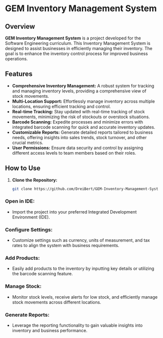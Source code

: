 # GEM Inventory Management System

## Overview

**GEM Inventory Management System** is a project developed for the Software Engineering curriculum. This Inventory Management System is designed to assist businesses in efficiently managing their inventory. The goal is to enhance the inventory control process for improved business operations.

## Features

- **Comprehensive Inventory Management:** A robust system for tracking and managing inventory levels, providing a comprehensive view of stock movements.
- **Multi-Location Support:** Effortlessly manage inventory across multiple locations, ensuring efficient tracking and control.
- **Real-time Tracking:** Stay updated with real-time tracking of stock movements, minimizing the risk of stockouts or overstock situations.
- **Barcode Scanning:** Expedite processes and minimize errors with integrated barcode scanning for quick and accurate inventory updates.
- **Customizable Reports:** Generate detailed reports tailored to business needs, offering insights into sales trends, stock turnover, and other crucial metrics.
- **User Permissions:** Ensure data security and control by assigning different access levels to team members based on their roles.

## How to Use

1. **Clone the Repository:**
   ```bash
   git clone https://github.com/DreiBert/GEM-Inventory-Management-System.git
### Open in IDE:

- Import the project into your preferred Integrated Development Environment (IDE).

### Configure Settings:

- Customize settings such as currency, units of measurement, and tax rates to align the system with business requirements.

### Add Products:

- Easily add products to the inventory by inputting key details or utilizing the barcode scanning feature.

### Manage Stock:

- Monitor stock levels, receive alerts for low stock, and efficiently manage stock movements across different locations.

### Generate Reports:

- Leverage the reporting functionality to gain valuable insights into inventory and business performance.

